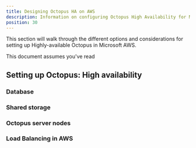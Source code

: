 ```yaml
---
title: Designing Octopus HA on AWS
description: Information on configuring Octopus High Availability for Microsoft Azure.
position: 30
---
```


This section will walk through the different options and considerations for setting up Highly-available Octopus in Microsoft AWS.

This document assumes you've read

## Setting up Octopus: High availability

### Database

### Shared storage

### Octopus server nodes

### Load Balancing in AWS